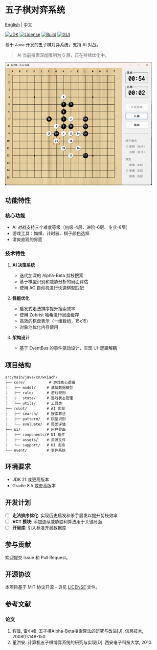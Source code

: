 # 五子棋对弈系统

[English](./README.md) | 中文

[![JDK](https://img.shields.io/badge/JDK-21-brightgreen.svg)](https://jdk.java.net/21/)
[![License](https://img.shields.io/badge/license-MIT-blue.svg)](LICENSE)
[![Build](https://img.shields.io/badge/build-passing-brightgreen.svg)]()
[![GUI](https://img.shields.io/badge/GUI-Swing-orange.svg)]()

基于 Java 开发的五子棋对弈系统，支持 AI 对战。

> AI 当前搜索深度限制为 6 层，正在持续优化中。

<img src="screenshot/gomoku.png" width="480" alt="游戏截图">

## 功能特性

### 核心功能

- AI 对战支持三个难度等级（初级-4层、进阶-6层、专业-8层）
- 游戏工具：悔棋、计时器、棋子颜色选择
- 清爽直观的界面

### 技术特性

1. **AI 决策系统**
    - 迭代加深的 Alpha-Beta 剪枝搜索
    - 基于棋型识别和威胁分析的局面评估
    - 使用 AC 自动机进行快速棋型匹配

2. **性能优化**
    - 启发式走法排序提升搜索效率
    - 使用 Zobrist 哈希进行局面缓存
    - 高效的棋盘表示（一维数组，15x15）
    - 对象池优化内存使用

3. **架构设计**
    - 基于 EventBus 的事件驱动设计，实现 UI-逻辑解耦

## 项目结构

```
src/main/java/cn/wxiach/
├── core/           # 游戏核心逻辑
│   ├── model/     # 基础数据模型
│   ├── rule/      # 游戏规则
│   ├── state/     # 游戏状态管理
│   └── utils/     # 工具类
├── robot/         # AI 实现
│   ├── search/    # 搜索算法
│   ├── pattern/   # 棋型识别
│   └── evaluate/  # 局面评估
├── ui/            # 用户界面
│   ├── components/# UI 组件
│   ├── assets/    # 资源文件
│   └── support/   # UI 支持
└── event/         # 事件系统
```

## 环境要求

- JDK 21 或更高版本
- Gradle 8.5 或更高版本

## 开发计划

- [ ] **走法排序优化**: 实现历史启发和杀手启发以提升剪枝效率
- [ ] **VCT 模块**: 添加连续威胁胜利算法用于关键局面
- [ ] **开局库**: 引入标准开局数据库

## 参与贡献

欢迎提交 Issue 和 Pull Request。

## 开源协议

本项目基于 MIT 协议开源 - 详见 [LICENSE](LICENSE) 文件。

## 参考文献

### 论文

1. 程昱, 雷小峰. 五子棋Alpha-Beta搜索算法的研究与改进[J]. 信息技术, 2008(1):148-150.
2. 董洪安. 计算机五子棋博弈系统的研究与实现[D]. 西安电子科技大学, 2010.

